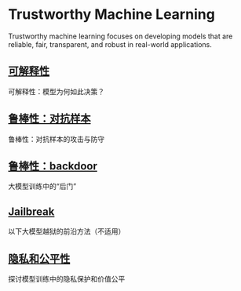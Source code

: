 # Trustworthy Machine Learning
Trustworthy machine learning focuses on developing models that are reliable, fair, transparent, and robust in real-world applications.

## [可解释性](./Interpret/)
可解释性：模型为何如此决策？

## [鲁棒性：对抗样本](./Adver)
鲁棒性：对抗样本的攻击与防守

## [鲁棒性：backdoor](./backdoor/)
大模型训练中的“后门”

## [Jailbreak](./jailbreak/)
以下大模型越狱的前沿方法（不适用）

## [隐私和公平性](./privacy_fair/)
探讨模型训练中的隐私保护和价值公平

